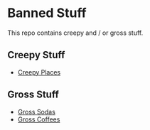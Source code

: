 # Banned Stuff
This repo contains creepy and / or gross stuff.

## Creepy Stuff

- [Creepy Places](./creepy-places.md)

## Gross Stuff

- [Gross Sodas](./gross-soda.md)
- [Gross Coffees](./gross-coffee.md)
